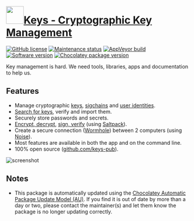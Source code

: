 # [<img src="https://cdn.jsdelivr.net/gh/dgalbraith/chocolatey-packages@6524dd81768c37021fdcf6d6a0ab9b15243005aa/icons/keys.png" width="48" height="48"/>Keys - Cryptographic Key Management](<https://chocolatey.org/packages/keys>)

[![GitHub license](https://img.shields.io/github/license/keys-pub/keys)](https://github.com/keys-pub/keys/blob/master/LICENSE)
[![Maintenance status](https://img.shields.io/badge/maintained%3F-yes-green.svg)](https://github.com/dgalbraith/chocolatey-packages/graphs/commit-activity)
[![AppVeyor build](https://img.shields.io/appveyor/ci/dgalbraith/chocolatey-packages)](https://ci.appveyor.com/project/dgalbraith/chocolatey-packages)
[![Software version](https://img.shields.io/badge/version-0.0.48-blue)](https://github.com/keys-pub/app/releases/tag/v0.0.48)
[![Chocolatey package version](https://img.shields.io/chocolatey/v/keys?label=Chocolatey)](https://chocolatey.org/packages/keys)

Key management is hard. We need tools, libraries, apps and documentation to help us.

## Features

* Manage cryptographic [keys](https://keys.pub/docs/specs/keys.html), [sigchains](https://keys.pub/docs/specs/sigchain.html)
and [user identities](https://keys.pub/docs/specs/user.html).
* [Search for keys](https://keys.pub/docs/restapi/user.html#get-user-search), verify and import them.
* Securely store passwords and secrets.
* [Encrypt, decrypt](https://keys.pub/docs/cli/encrypt.html), [sign, verify](https://keys.pub/docs/cli/sign.html)
(using [Saltpack](https://saltpack.org/)).
* Create a secure connection ([Wormhole](https://keys.pub/docs/specs/wormhole.html)) between 2 computers
(using [Noise](https://noiseprotocol.org/)).
* Most features are available in both the app and on the command line.
* 100% open source ([github.com/keys-pub](http://github.com/keys-pub)).

![screenshot](https://cdn.jsdelivr.net/gh/dgalbraith/chocolatey-packages@6524dd81768c37021fdcf6d6a0ab9b15243005aa/automatic/keys/screenshot.png)

## Notes

* This package is automatically updated using the [Chocolatey Automatic Package Update Model (AU)](https://github.com/majkinetor/au/blob/master/README.md).
  If you find it is out of date by more than a day or two, please contact the maintainer(s) and let them know the package is no longer updating correctly.
